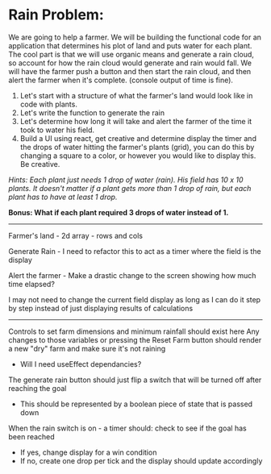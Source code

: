 # Rain Problem:

We are going to help a farmer. We will be building the functional code for an application that determines his plot of land and puts water for each plant. The cool part is that we will use organic means and generate a rain cloud, so account for how the rain cloud would generate and rain would fall. We will have the farmer push a button and then start the rain cloud, and then alert the farmer when it's complete. (console output of time is fine).

1. Let's start with a structure of what the farmer's land would look like in code with plants.
2. Let's write the function to generate the rain
3. Let's determine how long it will take and alert the farmer of the time it took to water his field.
4. Build a UI using react, get creative and determine display the timer and the drops of water hitting the farmer's plants (grid), you can do this by changing a square to a color, or however you would like to display this. Be creative.

_Hints: Each plant just needs 1 drop of water (rain). His field has 10 x 10 plants. It doesn't matter if a plant gets more than 1 drop of rain, but each plant has to have at least 1 drop._

**Bonus: What if each plant required 3 drops of water instead of 1.**

---

Farmer's land - 2d array - rows and cols

Generate Rain - I need to refactor this to act as a timer where the field is the display

Alert the farmer - Make a drastic change to the screen showing how much time elapsed?

I may not need to change the current field display as long as I can do it step by step instead of just displaying results of calculations

---

Controls to set farm dimensions and minimum rainfall should exist here
Any changes to those variables or pressing the Reset Farm button
should render a new "dry" farm and make sure it's not raining

- Will I need useEffect dependancies?

The generate rain button should just flip a switch
that will be turned off after reaching the goal

- This should be represented by a boolean piece of state that is passed down

When the rain switch is on - a timer should:
check to see if the goal has been reached

- If yes, change display for a win condition
- If no, create one drop per tick and the display should update accordingly
